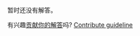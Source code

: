 
暂时还没有解答。

有兴趣[贡献你的解答](https://github.com/BFEdev/BFE.dev-solutions/blob/main/question/how-webpack-works_zh.md)吗? [Contribute guideline](https://github.com/BFEdev/BFE.dev-solutions#how-to-contribute)

